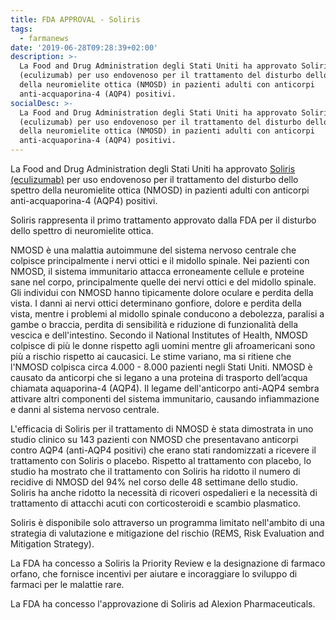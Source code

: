 ```yaml
---
title: FDA APPROVAL - Soliris
tags:
  - farmanews
date: '2019-06-28T09:28:39+02:00'
description: >-
  La Food and Drug Administration degli Stati Uniti ha approvato Soliris
  (eculizumab) per uso endovenoso per il trattamento del disturbo dello spettro
  della neuromielite ottica (NMOSD) in pazienti adulti con anticorpi
  anti-acquaporina-4 (AQP4) positivi. 
socialDesc: >-
  La Food and Drug Administration degli Stati Uniti ha approvato Soliris
  (eculizumab) per uso endovenoso per il trattamento del disturbo dello spettro
  della neuromielite ottica (NMOSD) in pazienti adulti con anticorpi
  anti-acquaporina-4 (AQP4) positivi.
---
```

La Food and Drug Administration degli Stati Uniti ha approvato [Soliris (eculizumab)](https://www.fda.gov/news-events/press-announcements/fda-approves-first-treatment-neuromyelitis-optica-spectrum-disorder-rare-autoimmune-disease-central) per uso endovenoso per il trattamento del disturbo dello spettro della neuromielite ottica (NMOSD) in pazienti adulti con anticorpi anti-acquaporina-4 (AQP4) positivi. 

Soliris rappresenta il primo trattamento approvato dalla FDA per il disturbo dello spettro di neuromielite ottica.

NMOSD è una malattia autoimmune del sistema nervoso centrale che colpisce principalmente i nervi ottici e il midollo spinale. Nei pazienti con NMOSD, il sistema immunitario attacca erroneamente cellule e proteine ​​sane nel corpo, principalmente quelle dei nervi ottici e del midollo spinale. Gli individui con NMOSD hanno tipicamente dolore oculare e perdita della vista. I danni ai nervi ottici determinano gonfiore, dolore e perdita della vista, mentre i problemi al midollo spinale conducono a debolezza, paralisi a gambe o braccia, perdita di sensibilità e riduzione di funzionalità della vescica e dell'intestino. Secondo il National Institutes of Health, NMOSD colpisce di più le donne rispetto agli uomini mentre gli afroamericani sono più a rischio rispetto ai caucasici. Le stime variano, ma si ritiene che l'NMOSD colpisca circa 4.000 - 8.000 pazienti negli Stati Uniti. NMOSD è causato da anticorpi che si legano a una proteina di trasporto dell’acqua chiamata aquaporina-4 (AQP4). Il legame dell'anticorpo anti-AQP4 sembra attivare altri componenti del sistema immunitario, causando infiammazione e danni al sistema nervoso centrale.

L'efficacia di Soliris per il trattamento di NMOSD è stata dimostrata in uno studio clinico su 143 pazienti con NMOSD che presentavano anticorpi contro AQP4 (anti-AQP4 positivi) che erano stati randomizzati a ricevere il trattamento con Soliris o placebo. Rispetto al trattamento con placebo, lo studio ha mostrato che il trattamento con Soliris ha ridotto il numero di recidive di NMOSD del 94% nel corso delle 48 settimane dello studio. Soliris ha anche ridotto la necessità di ricoveri ospedalieri e la necessità di trattamento di attacchi acuti con corticosteroidi e scambio plasmatico.

Soliris è disponibile solo attraverso un programma limitato nell'ambito di una strategia di valutazione e mitigazione del rischio (REMS, Risk Evaluation and Mitigation Strategy).

La FDA ha concesso a Soliris la Priority Review e la designazione di farmaco orfano, che fornisce incentivi per aiutare e incoraggiare lo sviluppo di farmaci per le malattie rare.

La FDA ha concesso l'approvazione di Soliris ad Alexion Pharmaceuticals.
